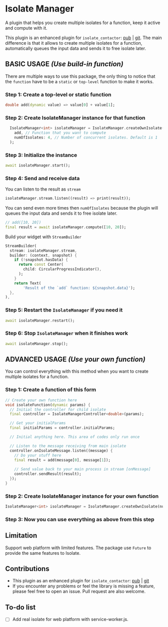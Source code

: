 # Isolate Manager

A plugin that helps you create multiple isolates for a function, keep it active and compute with it.

This plugin is an enhanced plugin for `isolate_contactor`: [pub](https://pub.dev/packages/isolate_contactor) | [git](https://github.com/vursin/isolate_contactor). The main difference is that it allows to create multiple isolates for a function, automatically queues the input data and sends it to free isolate later.

## **BASIC USAGE** *(Use build-in function)*

There are multiple ways to use this package, the only thing to notice that the `function` have to be a `static` or `top-level` function to make it works.

### **Step 1:** Create a top-level or static function

``` dart
double add(dynamic value) => value[0] + value[1];
```

### **Step 2:** Create IsolateManager instance for that function

``` dart
  IsolateManager<int> isolateManager = IsolateManager.createOwnIsolate(
    add, // Function that you want to compute
    numOfIsolates: 4, // Number of concurrent isolates. Default is 1
  );
```

### **Step 3:** Initialize the instance

``` dart
await isolateManager.start();
```

### **Step 4:** Send and receive data

You can listen to the result as `stream`

``` dart
isolateManager.stream.listen((result) => print(result));
```

You can send even more times then `numOfIsolates` because the plugin will queues the input data and sends it to free isolate later.

``` dart
// add([10, 20])
final result = await isolateManager.compute([10, 20]);
```

Build your widget with `StreamBuilder`

``` dart
StreamBuilder(
  stream: isolateManager.stream,
  builder: (context, snapshot) {
    if (!snapshot.hasData) {
      return const Center(
        child: CircularProgressIndicator(),
      );
    }
    return Text(
        'Result of the `add` function: ${snapshot.data}');
  },
),
```

### **Step 5:** Restart the `IsolateManager` if you need it

``` dart
await isolateManager.restart();
```

### Step 6: Stop `IsolateManager` when it finishes work

``` dart
await isolateManager.stop();
```

## **ADVANCED USAGE** *(Use your own function)*

You can control everything with this method when you want to create multiple isolates for a function.

### **Step 1:** Create a function of this form

``` dart
// Create your own function here
void isolateFunction(dynamic params) {
  // Initial the controller for child isolate
  final controller = IsolateManagerController<double>(params);

  // Get your initialParams
  final initialParams = controller.initialParams;

  // Initial anything here. This area of codes only run once

  // Listen to the message receiving from main isolate
  controller.onIsolateMessage.listen((message) {
    // Do your stuff here
    final result = add(message[0], message[1]);
    
    // Send value back to your main process in stream [onMessage]
    controller.sendResult(result);
  });
}
```

### **Step 2:** Create IsolateManager instance for your own function

``` dart
IsolateManager<int> isolateManager = IsolateManager.createOwnIsolate(numOfIsolates: 4, isolateFunction: isolateFunction);
```

### **Step 3:** Now you can use everything as above from this step

## Limitation

Support web platform with limited features. The package use `Future` to provide the same features to Isolate.

## Contributions

- This plugin as an enhanced plugin for `isolate_contactor`: [pub](https://pub.dev/packages/isolate_contactor) | [git](https://github.com/vursin/isolate_contactor)
- If you encounter any problems or feel the library is missing a feature, please feel free to open an issue. Pull request are also welcome.

## To-do list

- [ ] Add real isolate for web platform with service-worker.js.
